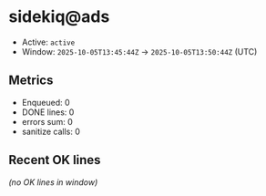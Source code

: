 # sidekiq@ads

- Active: `active`
- Window: `2025-10-05T13:45:44Z` → `2025-10-05T13:50:44Z` (UTC)

## Metrics
- Enqueued: 0
- DONE lines: 0
- errors sum: 0
- sanitize calls: 0

## Recent OK lines
_(no OK lines in window)_
